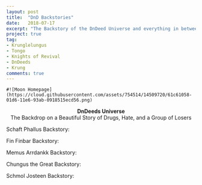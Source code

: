 ```yaml
---
layout: post
title:  "DnD Backstories"
date:   2018-07-17
excerpt: "The Backstory of the DnDeed Universe and everything in between"
project: true
tag:
- Krunglelungus 
- Tongo
- Knights of Revival
- DnDeeds
- Krung
comments: true
---
```


    #![Moon Homepage](https://cloud.githubusercontent.com/assets/754514/14509720/61c61058-01d6-11e6-93ab-0918515ecd56.png)    
    
<center><b>DnDeeds Universe</b></center> 
    
<center>The Backdrop on a Beautiful Story of Drugs, Hate, and a Group of Losers</center>
     
Schaft Phallus Backstory:

Fin Finbar Backstory:

Memus Arrdankk Backstory:

Chungus the Great Backstory:

Schmol Josteen Backstory:
